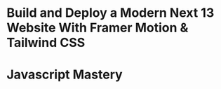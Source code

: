 # Build and Deploy a Modern Next 13 Website With Framer Motion & Tailwind CSS
# Javascript Mastery 

